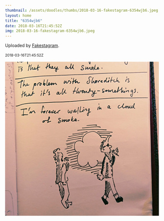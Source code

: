 ```yaml
---
thumbnail: /assets/doodles/thumbs/2018-03-16-fakestagram-6354wjb6.jpeg
layout: home
title: "6354wjb6"
date: 2018-03-16T21:45:52Z
img: 2018-03-16-fakestagram-6354wjb6.jpeg
---
```


Uploaded by [Fakestagram](https://github.com/opyate/fakestagram).

<small>2018-03-16T21:45:52Z</small>

![Uploaded by Fakestagram](/assets/doodles/original/2018-03-16-fakestagram-6354wjb6.jpeg)
